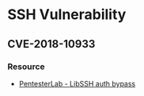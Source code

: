 # SSH Vulnerability

## CVE-2018-10933
### Resource
- [PentesterLab - LibSSH auth bypass](https://pentesterlab.com/exercises/cve-2018-10933/course)
